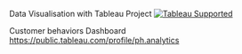 Data Visualisation with Tableau Project
[![Tableau Supported](https://img.shields.io/badge/Support%20Level-Tableau%20Supported-53bd92.svg)](https://www.tableau.com/support-levels-it-and-developer-tools)

Customer behaviors Dashboard
https://public.tableau.com/profile/ph.analytics
